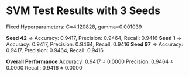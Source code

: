 # SVM Test Results with 3 Seeds

Fixed Hyperparameters: C=4.120828, gamma=0.001039

**Seed 42** → Accuracy: 0.9417, Precision: 0.9464, Recall: 0.9416
**Seed 1** → Accuracy: 0.9417, Precision: 0.9464, Recall: 0.9416
**Seed 97** → Accuracy: 0.9417, Precision: 0.9464, Recall: 0.9416

**Overall Performance**
Accuracy: 0.9417 ± 0.0000
Precision: 0.9464 ± 0.0000
Recall: 0.9416 ± 0.0000
